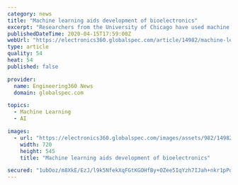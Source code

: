 ```yaml
---
category: news
title: "Machine learning aids development of bioelectronics"
excerpt: "Researchers from the University of Chicago have used machine learning to develop electronic devices that are compatible with human bodies. A family of self-assembling peptides known as π-conjugated oligopeptides promises to be the basis for the next generation of electronic biocompatible materials. But testing these materials has been difficult."
publishedDateTime: 2020-04-15T17:59:00Z
webUrl: "https://electronics360.globalspec.com/article/14982/machine-learning-aids-development-of-bioelectronics"
type: article
quality: 54
heat: 54
published: false

provider:
  name: Engineering360 News
  domain: globalspec.com

topics:
  - Machine Learning
  - AI

images:
  - url: "https://electronics360.globalspec.com/images/assets/982/14982/228928_web.jpg"
    width: 720
    height: 545
    title: "Machine learning aids development of bioelectronics"

secured: "1ubOoz/m8XkE/EzJ/l9k5NfekXqFGtKGOHfBy+OZee5IqYzh7IJah+nkr1pPqPMFn2FkdEBQwT3ZMo9R1hO9f//6cPvU4KfKuwvwhcjgQ9Vmxv+WtXHXO6qfqCTCvFQkqRyKOEs0JzEfnrG7sClOAUIC3XTr2i1jsR1kqBua8CsB2qznleqtm8mjNu+7QEWi+4YPlxKqbTql4f+WTjvySrvz45kKMcfTNTvPQonlBGIBjjr7/tVfA/WJO4nGHCt5zWJY+kDlbU6XHtAAApc4/KSpoYsW/4zBFRGcu10h6S3frH/jcVM5doSt18B3Foqfur92CEVybf243aFBbh17qHC66Jr7tqqXrxJj7lFhlx8OMcxfX9K8X4HZSd3kcfc2TRCNW9pPvCY7Z6hTYiz4+tmwuJFdgRozgEhQR4hnwNTZR8XyITdAJmxuhvpzDDPEQWnBkoIuh4wCxieIPodghrXv76LQvVixU6IJEMfdyNw=;Y84/jaInypFjzWvw3xaFwQ=="
---
```


